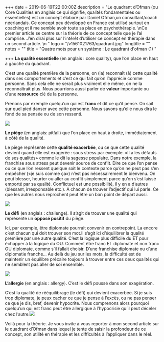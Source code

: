 +++
date = 2019-06-19T22:00:00Z
description = "Le quadrant d’Ofman (ou Core Qualities en anglais ce qui signifie, qualités fondamentales ou essentielles) est un concept élaboré par Daniel Ofman,un consultant/coach néerlandais. Ce concept peu développé en France est  utilisé surtout  en coaching et il me semble avoir toute sa place en psychothérapie. \nCe premier article se centre sur la théorie de ce concept telle que je l’ai comprise. J’en dirai plus sur l’intérêt d’utiliser ce concept en thérapie dans un second article. \n "
logo = "/v1561021763/quadrant.jpg"
longtitle = ""
notes = ""
title = "Quatre mots pour un système : Le quadrant d'ofman (1) "

+++
**La qualité essentielle** (en anglais : core quality), que l’on place en haut à gauche du quadrant.

C’est une qualité première de la personne, on (la) reconnaît (à) cette qualité dans ses comportements et c’est ce qui fait qu’on l’apprécie comme personne. Sans cela elle ne serait plus vraiment elle même, on ne la reconnaîtrait plus. Nous pourrions aussi parler de **valeur** importante ou d’une **ressource** clé de la personne.

Prenons par exemple quelqu’un qui est **franc** et dit ce qu’il pense. On sait sur quel pied danser avec cette personne. Nous savons qu’elle nous dira le fond de sa pensée ou de son ressenti.

![](https://res.cloudinary.com/dpjfqut00/w_900/v1561016874/quadrant%201.jpg)

**Le piège** (en anglais: pitfall) que l’on place en haut à droite, immédiatement à côté de la qualité.

Le piège représente cette **qualité exacerbée**, ou ce que cette qualité devient quand elle est exagérée : sous stress par exemple. «Il a les défauts de ses qualités» comme le dit la sagesse populaire. Dans notre exemple, la franchise sous stress peut devenir source de conflit. Dire ce que l’on pense ou ce que l’on ressent quelque soit le contexte parce qu’on ne peut pas s’en empêcher («je suis comme ça») n’est pas nécessairement le bienvenu. On peut blesser, heurter ou aller au conflit simplement parce qu’on s’est laissé emporté par sa qualité. Conflictuel est une possibilité, il y en a d’autres (blessant, irresponsable etc.). A chacun de trouver l’adjectif qui lui parle. Ce que les autres nous reprochent peut être un bon point de départ aussi.

**![](https://res.cloudinary.com/dpjfqut00/w_900/v1561017052/quadrant%202jpeg.jpg)**

**Le défi** (en anglais : challenge). Il s’agit de trouver une qualité qui représente un **opposé positif** du piège.

Ici, par exemple, être diplomate pourrait convenir en contrepoint. La encore c’est chacun qui doit trouver son mot.Il s’agit ici d’équilibrer la qualité première par une autre qualité. C’est la logique plus difficile du ET pour échapper à la logique du OU. Comment être franc ET diplomate et non franc OU diplomate, comme s’il fallait choisir. D’une franchise diplomate ou d’une diplomatie franche... Au delà du jeu sur les mots, la difficulté est de maintenir un équilibre précaire toujours à trouver entre ces deux qualités qui ne semblent pas aller de soi ensemble.

**![](https://res.cloudinary.com/dpjfqut00/w_900/v1561017061/quadrant%203jpeg.jpg)**

**L’allergie** (en anglais : allergy). C’est le défi poussé dans son exagération.

C’est la qualité de rééquilibrage (le défi) qui devient exacerbée. Si je suis trop diplomate, je peux cacher ce que je pense à l’excès, ou ne pas penser ce que je dis, bref, devenir hypocrite. Nous comprenons alors pourquoi quelqu’un qui est franc peut être allergique à l’hypocrisie qu’il peut déceler chez l’autre.![](https://res.cloudinary.com/dpjfqut00/w_900/v1561020987/quadrant%204jpeg.jpg)

Voilà pour la théorie. Je vous invite à vous reporter à mon second article sur le quadrant d’Ofman dans lequel je tente de saisir la profondeur de ce concept, son utilité en thérapie et les difficultés à l’appliquer dans le réel.